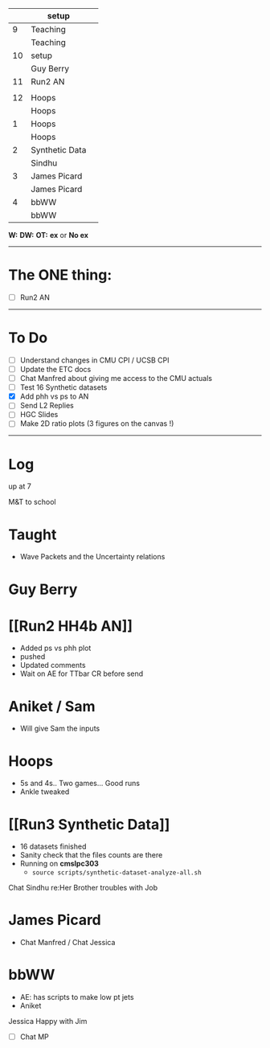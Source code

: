 
|     | setup          |     |
| --- | -------------- | --- |
| 9   | Teaching       |     |
|     | Teaching       |     |
| 10  | setup          |     |
|     | Guy Berry      |     |
| 11  | Run2 AN        |     |
|     |                |     |
| 12  | Hoops          |     |
|     | Hoops          |     |
| 1   | Hoops          |     |
|     | Hoops          |     |
| 2   | Synthetic Data |     |
|     | Sindhu         |     |
| 3   | James Picard   |     |
|     | James Picard   |     |
| 4   | bbWW           |     |
|     | bbWW           |     |

**W:**
**DW:**
**OT:**
**ex** or **No ex**

---
# The ONE thing: 
- [ ] Run2 AN

---
# To Do

- [ ] Understand changes in CMU CPI / UCSB CPI
- [ ] Update the ETC docs
- [ ] Chat Manfred about giving me access to the CMU actuals 
- [ ] Test 16 Synthetic datasets
- [x] Add phh vs ps to AN 
- [ ] Send L2 Replies
- [ ] HGC Slides
- [ ] Make 2D ratio plots (3 figures on the canvas !)

---

# Log

up at 7

M&T to school 

# Taught
- Wave Packets and the Uncertainty relations

# Guy Berry


# [[Run2 HH4b AN]]
- Added ps vs phh plot
- pushed 
- Updated comments
- Wait on AE for TTbar CR before send

# Aniket / Sam
- Will give Sam the inputs

# Hoops 
- 5s and 4s.. Two games... Good runs 
- Ankle tweaked 

# [[Run3 Synthetic Data]]
- 16 datasets finished
- Sanity check that the files counts are there
- Running on **cmslpc303**
	- `source scripts/synthetic-dataset-analyze-all.sh `


Chat Sindhu re:Her Brother troubles with Job

# James Picard
- Chat Manfred / Chat Jessica 

# bbWW
- AE: has scripts to make low pt jets
- Aniket

Jessica Happy with Jim 
- [ ] Chat MP